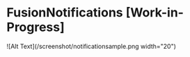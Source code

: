 # FusionNotifications [Work-in-Progress]

![Alt Text](/screenshot/notificationsample.png width="20")
